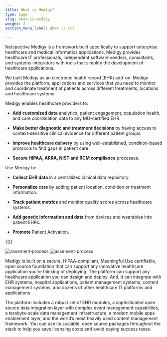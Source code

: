 ```yaml
---
title: What is Medigy?
type: page
slug: what-is-medigy
weight: 2
section_menu_label: What is it?

---
```

Netspective Medigy is a framework built specifically to support enterprise healthcare and medical informatics applications. Medigy provides healthcare IT professionals, independent software vendors, consultants, and systems integrators with tools that simplify the development of healthcare applications.

We built Medigy as an electronic health record (EHR) add-on. Medigy provides the platform, applications and services that you need to monitor and coordinate treatment of patients across different treatments, locations and healthcare systems.

Medigy enables healthcare providers to:
 
 * **Add customized data** analytics, patient engagement, population health, and care coordination data to any MU-certified EHR.	

 * **Make better diagnostic and treatment decisions** by having access to context-sensitive clinical evidence for different patient groups.	

 * **Improve healthcare delivery** by using well-established, condition-based protocols to find gaps in patient care.

 * **Secure HIPAA, ARRA, NIST and RCM compliance** processes.		
 	

Use Medigy to:

 
 * **Collect EHR data** in a centralized clinical data repository.	

 * **Personalize care** by adding patient location, condition or treatment information.	

 * **Track patient metrics** and monitor quality scores across healthcare systems.

 * **Add genetic information and data** from devices and wearables into patient EHRs.

 * **Promote** Patient Activation.		

{{<column type="medigy-why">}}

![assement-process](img/solutions/medigy/medigy.jpg#center)
![assement-process](img/solutions/medigy/medigy1.jpg#center)


Medigy is built on a secure, HIPAA-compliant, Meaningful Use certifiable, open source foundation that can support any innovative healthcare application you’re thinking of deploying. The platform can support any healthcare application you can design and deploy. And, it can integrate with EHR systems, hospital applications, patient management systems, content management systems, and dozens of other healthcare IT platforms and applications

The platform includes a robust set of EHR modules, a sophisticated open source data integration layer with complex event management capabilities, a terabyte-scale data management infrastructure, a modern mobile apps enablement layer, and the world’s most heavily used content management framework. You can use its scalable, open source packages throughout the stack to help you save licensing costs and avoid paying success taxes.
 	
 	


